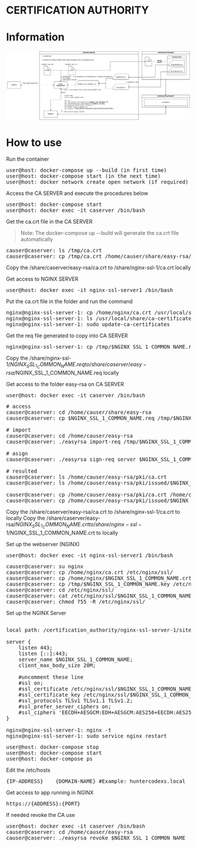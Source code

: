 # CERTIFICATION AUTHORITY


# Information

![ssl-project-demo.png](./certification_authority/midias/ssl-project-demo.png)


# How to use

Run the container

<pre>
user@host: docker-compose up --build (in first time)
user@host: docker-compose start (in the next time)
user@host: docker network create open_network (if required)
</pre>

Access the CA SERVER and execute the procedures below

<pre>
user@host: docker-compose start
user@host: docker exec -it caserver /bin/bash
</pre>

Get the ca.crt file in the CA SERVER

> Note: The docker-compose up --build will generate the ca.crt file automatically

<pre>
causer@caserver: ls /tmp/ca.crt
causer@caserver: cp /tmp/ca.crt /home/causer/share/easy-rsa/
</pre>

Copy the /share/caserver/easy-rsa/ca.crt to /share/nginx-ssl-1/ca.crt locally

Get access to NGINX SERVER

<pre>
user@host: docker exec -it nginx-ssl-server1 /bin/bash
</pre>

Put the ca.crt file in the folder and run the command

<pre>
nginx@nginx-ssl-server-1: cp /home/nginx/ca.crt /usr/local/share/ca-certificates/ca.crt
nginx@nginx-ssl-server-1: ls /usr/local/share/ca-certificates/
nginx@nginx-ssl-server-1: sudo update-ca-certificates
</pre>

Get the req file generated to copy into CA SERVER

<pre>
nginx@nginx-ssl-server-1: cp /tmp/$NGINX_SSL_1_COMMON_NAME.req /home/nginx/
</pre>

Copy the /share/nginx-ssl-1/$NGINX_SSL_1_COMMON_NAME.req to /share/caserver/easy-rsa/$NGINX_SSL_1_COMMON_NAME.req locally

Get access to the folder easy-rsa on CA SERVER

<pre>
user@host: docker exec -it caserver /bin/bash
</pre>

<pre>
# access
causer@caserver: cd /home/causer/share/easy-rsa
causer@caserver: cp $NGINX_SSL_1_COMMON_NAME.req /tmp/$NGINX_SSL_1_COMMON_NAME.req

# import
causer@caserver: cd /home/causer/easy-rsa
causer@caserver: ./easyrsa import-req /tmp/$NGINX_SSL_1_COMMON_NAME.req $NGINX_SSL_1_COMMON_NAME

# asign
causer@caserver: ./easyrsa sign-req server $NGINX_SSL_1_COMMON_NAME

# resulted
causer@caserver: ls /home/causer/easy-rsa/pki/ca.crt
causer@caserver: ls /home/causer/easy-rsa/pki/issued/$NGINX_SSL_1_COMMON_NAME.crt

causer@caserver: cp /home/causer/easy-rsa/pki/ca.crt /home/causer/share/easy-rsa/
causer@caserver: cp /home/causer/easy-rsa/pki/issued/$NGINX_SSL_1_COMMON_NAME.crt /home/causer/share/easy-rsa/
</pre>

Copy the /share/caserver/easy-rsa/ca.crt to /share/nginx-ssl-1/ca.crt to locally
Copy the /share/caserver/easy-rsa/$NGINX_SSL_1_COMMON_NAME.crt to /share/nginx-ssl-1/$NGINX_SSL_1_COMMON_NAME.crt to locally

Set up the webserver (NGINX)

<pre>
user@host: docker exec -it nginx-ssl-server1 /bin/bash
</pre>

<pre>
causer@caserver: su nginx
causer@caserver: cp /home/nginx/ca.crt /etc/nginx/ssl/
causer@caserver: cp /home/nginx/$NGINX_SSL_1_COMMON_NAME.crt /etc/nginx/ssl/
causer@caserver: cp /tmp/$NGINX_SSL_1_COMMON_NAME.key /etc/nginx/ssl/
causer@caserver: cd /etc/nginx/ssl/
causer@caserver: cat /etc/nginx/ssl/$NGINX_SSL_1_COMMON_NAME.crt /etc/nginx/ssl/ca.crt >> /etc/nginx/ssl/$NGINX_SSL_1_COMMON_NAME.chained.crt
causer@caserver: chmod 755 -R /etc/nginx/ssl/
</pre>

Set up the NGINX Server

<pre>

local path: /certification_authority/nginx-ssl-server-1/sites-enabled/$NGINX_SSL_1_COMMON_NAME

server {
    listen 443;
    listen [::]:443;
    server_name $NGINX_SSL_1_COMMON_NAME;
    client_max_body_size 20M;

    #uncomment these line
    #ssl on;
    #ssl_certificate /etc/nginx/ssl/$NGINX_SSL_1_COMMON_NAME.chained.crt;
    #ssl_certificate_key /etc/nginx/ssl/$NGINX_SSL_1_COMMON_NAME.key;
    #ssl_protocols TLSv1 TLSv1.1 TLSv1.2; 
    #ssl_prefer_server_ciphers on;
    #ssl_ciphers 'EECDH+AESGCM:EDH+AESGCM:AES256+EECDH:AES256+EDH';
}

nginx@nginx-ssl-server-1: nginx -t
nginx@nginx-ssl-server-1: sudo service nginx restart
</pre>

<pre>
user@host: docker-compose stop
user@host: docker-compose start
user@host: docker-compose ps
</pre>

Edit the /etc/hosts

<pre>
{IP-ADDRESS}	{DOMAIN-NAME} #Example: huntercodexs.local
</pre>

Get access to app running in NGINX

<pre>
https://{ADDRESS}:{PORT}
</pre>

If needed revoke the CA use

<pre>
user@host: docker exec -it caserver /bin/bash
causer@caserver: cd /home/causer/easy-rsa
causer@caserver: ./easyrsa revoke $NGINX_SSL_1_COMMON_NAME
</pre>

